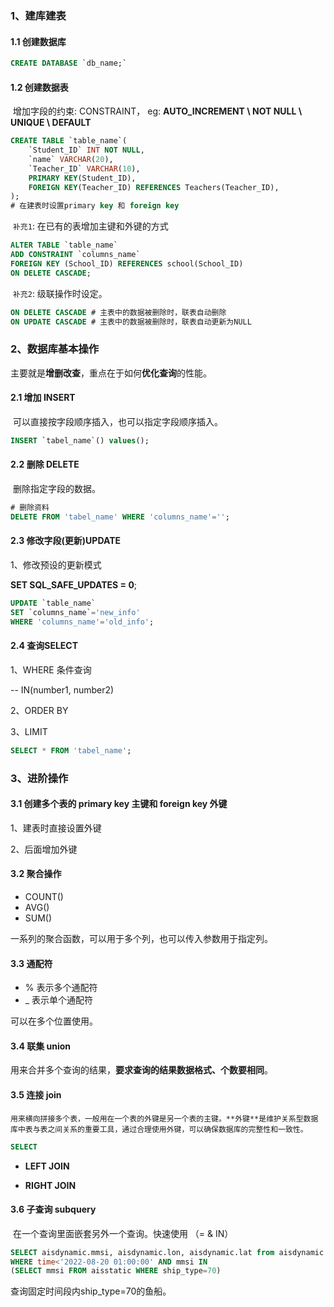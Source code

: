 ### 1、建库建表

#### 1.1 创建数据库

```sql
CREATE DATABASE `db_name;`
```

#### 1.2 创建数据表

​		增加字段的约束: CONSTRAINT， eg: **AUTO_INCREMENT \ NOT NULL \ UNIQUE \ DEFAULT**

```sql
CREATE TABLE `table_name`(
	`Student_ID` INT NOT NULL,
    `name` VARCHAR(20),
    `Teacher_ID` VARCHAR(10),
    PRIMARY KEY(Student_ID),
    FOREIGN KEY(Teacher_ID) REFERENCES Teachers(Teacher_ID),
);
# 在建表时设置primary key 和 foreign key
```

​	`补充1`: 在已有的表增加主键和外键的方式

```sql
ALTER TABLE `table_name`
ADD CONSTRAINT `columns_name`
FOREIGN KEY (School_ID) REFERENCES school(School_ID)
ON DELETE CASCADE;
```

​	`补充2`: 级联操作时设定。

```sql
ON DELETE CASCADE # 主表中的数据被删除时，联表自动删除
ON UPDATE CASCADE # 主表中的数据被删除时，联表自动更新为NULL
```

### 2、数据库基本操作

​	主要就是**增删改查**，重点在于如何**优化查询**的性能。

#### 2.1 增加 INSERT

​		可以直接按字段顺序插入，也可以指定字段顺序插入。

```SQL
INSERT `tabel_name`() values();
```

#### 2.2 删除 DELETE

​		删除指定字段的数据。

```SQL
# 删除资料
DELETE FROM 'tabel_name' WHERE 'columns_name'='';
```

#### 2.3 修改字段(更新)UPDATE

1、修改预设的更新模式

**SET SQL_SAFE_UPDATES = 0**;

```SQL
UPDATE `table_name` 
SET `columns_name`='new_info'
WHERE 'columns_name'='old_info';
```

#### 2.4 查询SELECT

1、WHERE 条件查询

-- IN(number1, number2)

2、ORDER BY 

3、LIMIT

```SQL
SELECT * FROM 'tabel_name';
```

### 3、进阶操作

#### 3.1 创建多个表的 primary key 主键和 foreign key 外键

1、建表时直接设置外键

2、后面增加外键

#### 3.2 聚合操作

- COUNT()
- AVG()
- SUM()

一系列的聚合函数，可以用于多个列，也可以传入参数用于指定列。

#### 3.3 通配符

- % 表示多个通配符
- _ 表示单个通配符

可以在多个位置使用。

#### 3.4 联集 union

​	用来合并多个查询的结果，**要求查询的结果数据格式、个数要相同**。

#### 3.5 连接 join

 	用来横向拼接多个表，一般用在一个表的外键是另一个表的主键。**外键**是维护关系型数据库中表与表之间关系的重要工具，通过合理使用外键，可以确保数据库的完整性和一致性。

```sql
SELECT 
```

- **LEFT JOIN**

- **RIGHT JOIN**

#### 3.6 子查询 subquery

​	在一个查询里面嵌套另外一个查询。快速使用 （= & IN）

```sql
SELECT aisdynamic.mmsi, aisdynamic.lon, aisdynamic.lat from aisdynamic 
WHERE time<'2022-08-20 01:00:00' AND mmsi IN
(SELECT mmsi FROM aisstatic WHERE ship_type=70)
```

查询固定时间段内ship_type=70的鱼船。

